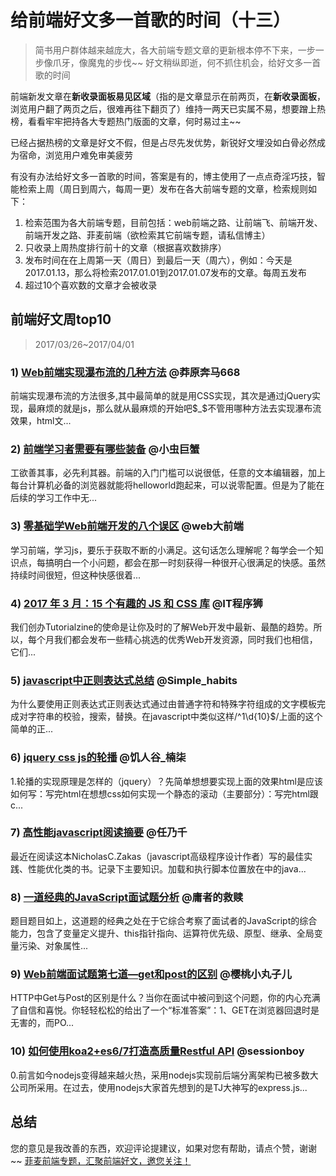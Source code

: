 # 给前端好文多一首歌的时间（十三）
> 简书用户群体越来越庞大，各大前端专题文章的更新根本停不下来，一步一步像爪牙，像魔鬼的步伐~~
> 好文稍纵即逝，何不抓住机会，给好文多一首歌的时间

前端新发文章在**新收录面板易见区域**（指的是文章显示在前两页，在**新收录面板**，浏览用户翻了两页之后，很难再往下翻页了）维持一两天已实属不易，想要蹭上热榜，看看牢牢把持各大专题热门版面的文章，何时易过主~~

已经占据热榜的文章是好文不假，但是占尽先发优势，新锐好文埋没如白骨必然成为宿命，浏览用户难免审美疲劳

有没有办法给好文多一首歌的时间，答案是有的，博主使用了一点点奇淫巧技，智能检索上周（周日到周六，每周一更）发布在各大前端专题的文章，检索规则如下：
1. 检索范围为各大前端专题，目前包括：web前端之路、让前端飞、前端开发、前端开发之路、菲麦前端（欲检索其它前端专题，请私信博主）
2. 只收录上周热度排行前十的文章（根据喜欢数排序）
3. 发布时间在在上周第一天（周日）到最后一天（周六），例如：今天是2017.01.13，那么将检索2017.01.01到2017.01.07发布的文章。每周五发布
4. 超过10个喜欢数的文章才会被收录

## 前端好文周top10
> 2017/03/26~2017/04/01



### 1) [Web前端实现瀑布流的几种方法](http://www.jianshu.com/p/d4ca937c6f96) @莽原奔马668
前端实现瀑布流的方法很多,其中最简单的就是用CSS实现，其次是通过jQuery实现，最麻烦的就是js，那么就从最麻烦的开始吧$_$不管用哪种方法去实现瀑布流效果，html文...


### 2) [前端学习者需要有哪些装备](http://www.jianshu.com/p/69f5de0f3136) @小虫巨蟹
工欲善其事，必先利其器。前端的入门门槛可以说很低，任意的文本编辑器，加上每台计算机必备的浏览器就能将helloworld跑起来，可以说零配置。但是为了能在后续的学习工作中无...


### 3) [零基础学Web前端开发的八个误区](http://www.jianshu.com/p/134adac37e31) @web大前端
学习前端，学习js，要乐于获取不断的小满足。这句话怎么理解呢？每学会一个知识点，每搞明白一个小问题，都会在那一时刻获得一种很开心很满足的快感。虽然持续时间很短，但这种快感很着...


### 4) [2017 年 3 月：15 个有趣的 JS 和 CSS 库](http://www.jianshu.com/p/879be1dcbec6) @IT程序狮
我们创办Tutorialzine的使命是让你及时的了解Web开发中最新、最酷的趋势。所以，每个月我们都会发布一些精心挑选的优秀Web开发资源，同时我们也相信，它们...


### 5) [javascript中正则表达式总结](http://www.jianshu.com/p/e6c052733e38) @Simple_habits
为什么要使用正则表达式正则表达式通过由普通字符和特殊字符组成的文字模板完成对字符串的校验，搜索，替换。在javascript中类似这样/^1\d{10}$/上面的这个简单的正...


### 6) [jquery css js的轮播](http://www.jianshu.com/p/2e9baee76457) @饥人谷_楠柒
1.轮播的实现原理是怎样的（jquery）？先简单想想要实现上面的效果html是应该如何写：写完html在想想css如何实现一个静态的滚动（主要部分）：写完html跟c...


### 7) [高性能javascript阅读摘要](http://www.jianshu.com/p/2d01d3edf4d5) @任乃千
最近在阅读这本NicholasC.Zakas（javascript高级程序设计作者）写的最佳实践、性能优化类的书。记录下主要知识。加载和执行脚本位置放在中的java...


### 8) [一道经典的JavaScript面试题分析](http://www.jianshu.com/p/e833e554bcf5) @庸者的救赎
题目题目如上，这道题的经典之处在于它综合考察了面试者的JavaScript的综合能力，包含了变量定义提升、this指针指向、运算符优先级、原型、继承、全局变量污染、对象属性...


### 9) [Web前端面试题第七道—get和post的区别](http://www.jianshu.com/p/57318dc8f0ff) @樱桃小丸子儿
HTTP中Get与Post的区别是什么？当你在面试中被问到这个问题，你的内心充满了自信和喜悦。你轻轻松松的给出了一个“标准答案”：1、GET在浏览器回退时是无害的，而PO...


### 10) [如何使用koa2+es6/7打造高质量Restful API](http://www.jianshu.com/p/f59594b90500) @sessionboy
0.前言如今nodejs变得越来越火热，采用nodejs实现前后端分离架构已被多数大公司所采用。在过去，使用nodejs大家首先想到的是TJ大神写的express.js...


## 总结
您的意见是我改善的东西，欢迎评论提建议，如果对您有帮助，请点个赞，谢谢~~
[菲麦前端专题，汇聚前端好文，邀您关注！](http://www.jianshu.com/c/4f96d8bcb372)



